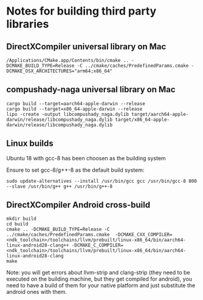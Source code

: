# Notes for building third party libraries

## DirectXCompiler universal library on Mac

```/Applications/CMake.app/Contents/bin/cmake .. -DCMAKE_BUILD_TYPE=Release -C ../cmake/caches/PredefinedParams.cmake -DCMAKE_OSX_ARCHITECTURES="arm64;x86_64"```

## compushady-naga universal library on Mac

```
cargo build --target=aarch64-apple-darwin --release
cargo build --target=x86_64-apple-darwin --release
lipo -create -output libcompushady_naga.dylib target/aarch64-apple-darwin/release/libcompushady_naga.dylib target/x86_64-apple-darwin/release/libcompushady_naga.dylib
```

## Linux builds

Ubuntu 18 with gcc-8 has been choosen as the building system

Ensure to set gcc-8/g++-8 as the default build system:

```sudo update-alternatives --install /usr/bin/gcc gcc /usr/bin/gcc-8 800 --slave /usr/bin/g++ g++ /usr/bin/g++-8```

## DirectXCompiler Android cross-build

```
mkdir build
cd build
cmake .. -DCMAKE_BUILD_TYPE=Release -C ../cmake/caches/PredefinedParams.cmake  -DCMAKE_CXX_COMPILER=<ndk_toolchain>/toolchains/llvm/prebuilt/linux-x86_64/bin/aarch64-linux-android28-clang++ -DCMAKE_C_COMPILER=<ndk_toolchain>/toolchains/llvm/prebuilt/linux-x86_64/bin/aarch64-linux-android28-clang
make
```

Note: you will get errors about llvm-strip and clang-strip (they need to be executed on the building machine, but they get compiled for android), you need to have a build of them for your native platform and just substitute the android ones with them.

